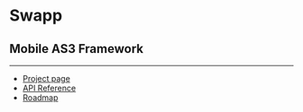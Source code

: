 # Swapp
## Mobile AS3 Framework

---

* [Project page](http://swapp.lahautesociete.com/)
* [API Reference](http://swapp.lahautesociete.com/api/)
* [Roadmap](https://github.com/la-haute-societe/Swapp/wiki/Swapp-Framework-Roadmap)